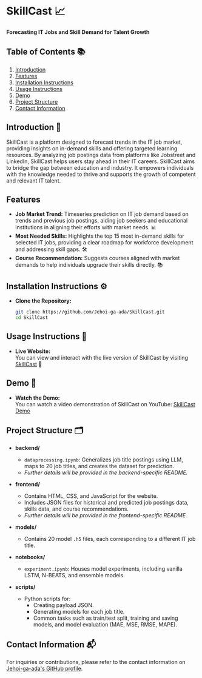 # **SkillCast**  📈
**Forecasting IT Jobs and Skill Demand for Talent Growth** 

## **Table of Contents** 📚
1. [Introduction](#introduction)
2. [Features](#features)
3. [Installation Instructions](#installation-instructions)
4. [Usage Instructions](#usage-instructions)
5. [Demo](#demo)
6. [Project Structure](#project-structure)
7. [Contact Information](#contact-information)

## **Introduction** 📝
SkillCast is a platform designed to forecast trends in the IT job market, providing insights on in-demand skills and offering targeted learning resources. By analyzing job postings data from platforms like Jobstreet and LinkedIn, SkillCast helps users stay ahead in their IT careers. SkillCast aims to bridge the gap between education and industry. It empowers individuals with the knowledge needed to thrive and supports the growth of competent and relevant IT talent.

## **Features** 
- **Job Market Trend:** Timeseries prediction on IT job demand based on trends and previous job postings, aiding job seekers and educational institutions in aligning their efforts with market needs. 📊
- **Most Needed Skills:** Highlights the top 15 most in-demand skills for selected IT jobs, providing a clear roadmap for workforce development and addressing skill gaps. 🛠️
- **Course Recommendation:** Suggests courses aligned with market demands to help individuals upgrade their skills directly. 📚

## **Installation Instructions** ⚙️
- **Clone the Repository:**
   ```bash
   git clone https://github.com/Jehoi-ga-ada/SkillCast.git
   cd SkillCast
   ```

## **Usage Instructions** 🚀
- **Live Website:**  
  You can view and interact with the live version of SkillCast by visiting [SkillCast](https://skillcast.vercel.app/) 🌟

## **Demo** 🎥
- **Watch the Demo:**  
  You can watch a video demonstration of SkillCast on YouTube: [SkillCast Demo](https://youtu.be/0-UZ6eICb8s)

## **Project Structure** 🗂️
- **backend/**
  - `dataprocessing.ipynb`: Generalizes job title postings using LLM, maps to 20 job titles, and creates the dataset for prediction.
  - _Further details will be provided in the backend-specific README._

- **frontend/**
  - Contains HTML, CSS, and JavaScript for the website.
  - Includes JSON files for historical and predicted job postings data, skills data, and course recommendations.
  - _Further details will be provided in the frontend-specific README._

- **models/**
  - Contains 20 model `.h5` files, each corresponding to a different IT job title.

- **notebooks/**
  - `experiment.ipynb`: Houses model experiments, including vanilla LSTM, N-BEATS, and ensemble models.

- **scripts/**
  - Python scripts for:
    - Creating payload JSON.
    - Generating models for each job title.
    - Common tasks such as train/test split, training and saving models, and model evaluation (MAE, MSE, RMSE, MAPE).

## **Contact Information** 📬
For inquiries or contributions, please refer to the contact information on [Jehoi-ga-ada's GitHub profile](https://github.com/Jehoi-ga-ada).
